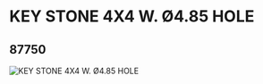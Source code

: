 # KEY STONE 4X4 W. Ø4.85 HOLE
## 87750
![KEY STONE 4X4 W. Ø4.85 HOLE](https://lc-www-live-s.legocdn.com/media/bricks/5/2/4563480.jpg)
